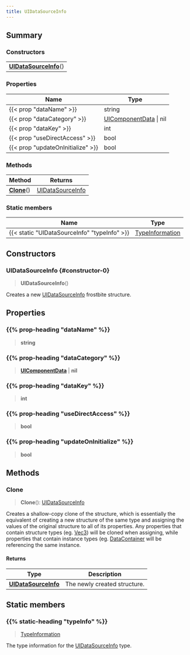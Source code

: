 ```yaml
---
title: UIDataSourceInfo
---
```



## Summary
### Constructors
| |
| ----------- |
| **[UIDataSourceInfo](#constructor-0)**() |

### Properties
| Name | Type |
| ---- | ---- |
| {{< prop "dataName" >}} | string |
| {{< prop "dataCategory" >}} | [UIComponentData](/vext/ref/fb/uicomponentdata) \| nil |
| {{< prop "dataKey" >}} | int |
| {{< prop "useDirectAccess" >}} | bool |
| {{< prop "updateOnInitialize" >}} | bool |

### Methods
| Method | Returns |
| ------ | ---- |
| **[Clone](#clone)**() | [UIDataSourceInfo](/vext/ref/fb/uidatasourceinfo) |

### Static members
| Name | Type |
| ---- | ---- |
| {{< static "UIDataSourceInfo" "typeInfo" >}} | [TypeInformation](/vext/ref/shared/class/typeinformation) |

## Constructors
### UIDataSourceInfo {#constructor-0}
> **UIDataSourceInfo**()

Creates a new [UIDataSourceInfo](/vext/ref/fb/uidatasourceinfo) frostbite structure.

## Properties
### {{% prop-heading "dataName" %}}
> **string**

### {{% prop-heading "dataCategory" %}}
> **[UIComponentData](/vext/ref/fb/uicomponentdata)** | **nil**

### {{% prop-heading "dataKey" %}}
> **int**

### {{% prop-heading "useDirectAccess" %}}
> **bool**

### {{% prop-heading "updateOnInitialize" %}}
> **bool**

## Methods
### Clone
> **Clone**(): [UIDataSourceInfo](/vext/ref/fb/uidatasourceinfo)

Creates a shallow-copy clone of the structure, which is essentially the equivalent of creating a new structure of the same type and assigning the values of the original structure to all of its properties. Any properties that contain structure types (eg. [Vec3](/vext/ref/shared/class/vec3)) will be cloned when assigning, while properties that contain instance types (eg. [DataContainer](/vext/ref/shared/class/datacontainer) will be referencing the same instance.

#### Returns
| Type | Description |
| ---- | ----------- |
| **[UIDataSourceInfo](/vext/ref/fb/uidatasourceinfo)** | The newly created structure. |

## Static members
### {{% static-heading "typeInfo" %}}
> [TypeInformation](/vext/ref/shared/class/typeinformation)

The type information for the [UIDataSourceInfo](/vext/ref/fb/uidatasourceinfo) type.

